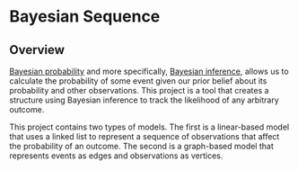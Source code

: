 # Bayesian Sequence

## Overview

[Bayesian probability](https://en.wikipedia.org/wiki/Bayesian_probability) and more specifically, [Bayesian inference](https://en.wikipedia.org/wiki/Bayesian_inference), allows us to calculate the probability of some event given our prior belief about its probability and other observations. This project is a tool that creates a structure using Bayesian inference to track the likelihood of any arbitrary outcome.

This project contains two types of models. The first is a linear-based model that uses a linked list to represent a sequence of observations that affect the probability of an outcome. The second is a graph-based model that represents events as edges and observations as vertices.
